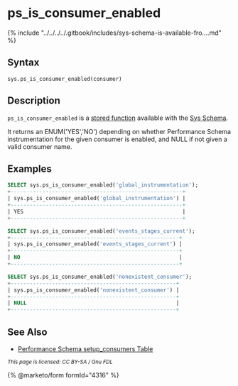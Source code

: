 # ps\_is\_consumer\_enabled

{% include "../../../../.gitbook/includes/sys-schema-is-available-fro....md" %}

## Syntax

```
sys.ps_is_consumer_enabled(consumer)
```

## Description

`ps_is_consumer_enabled` is a [stored function](../../../../server-usage/stored-routines/stored-functions/) available with the [Sys Schema](../).

It returns an ENUM('YES','NO') depending on whether Performance Schema instrumentation for the given consumer is enabled, and NULL if not given a valid consumer name.

## Examples

```sql
SELECT sys.ps_is_consumer_enabled('global_instrumentation');
+------------------------------------------------------+
| sys.ps_is_consumer_enabled('global_instrumentation') |
+------------------------------------------------------+
| YES                                                  |
+------------------------------------------------------+

SELECT sys.ps_is_consumer_enabled('events_stages_current');
+-----------------------------------------------------+
| sys.ps_is_consumer_enabled('events_stages_current') |
+-----------------------------------------------------+
| NO                                                  |
+-----------------------------------------------------+

SELECT sys.ps_is_consumer_enabled('nonexistent_consumer');
+----------------------------------------------------+
| sys.ps_is_consumer_enabled('nonexistent_consumer') |
+----------------------------------------------------+
| NULL                                               |
+----------------------------------------------------+
```

## See Also

* [Performance Schema setup\_consumers Table](../../performance-schema/performance-schema-tables/performance-schema-setup_consumers-table.md)

<sub>_This page is licensed: CC BY-SA / Gnu FDL_</sub>

{% @marketo/form formId="4316" %}
